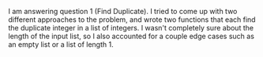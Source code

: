 I am answering question 1 (Find Duplicate). I tried to come up with two different approaches to the problem, and wrote two functions that each find the 
duplicate integer in a list of integers. I wasn't completely sure about the length of the input list, so I also accounted for a couple edge cases such as an 
empty list or a list of length 1.  

